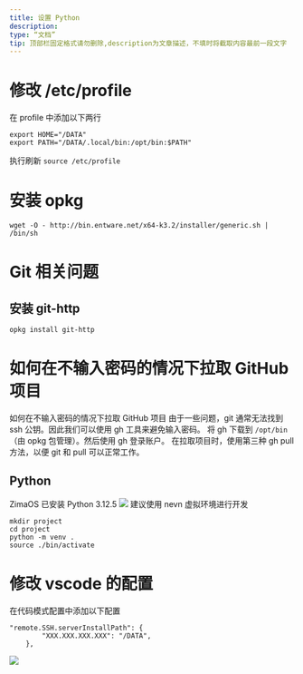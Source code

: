 ```yaml
---
title: 设置 Python
description:
type: “文档”
tip: 顶部栏固定格式请勿删除,description为文章描述，不填时将截取内容最前一段文字
---
```

# 修改 /etc/profile
在 profile 中添加以下两行
```language
export HOME="/DATA"
export PATH="/DATA/.local/bin:/opt/bin:$PATH"
```
执行刷新
`source /etc/profile`
# 安装 opkg
`wget -O - http://bin.entware.net/x64-k3.2/installer/generic.sh | /bin/sh`
# Git 相关问题
## 安装 git-http
`opkg install git-http`
# 如何在不输入密码的情况下拉取 GitHub 项目
如何在不输入密码的情况下拉取 GitHub 项目
由于一些问题，git 通常无法找到 ssh 公钥。因此我们可以使用 gh 工具来避免输入密码。
将 gh 下载到 `/opt/bin`（由 opkg 包管理）。然后使用 gh 登录账户。
在拉取项目时，使用第三种 gh pull 方法，以便 git 和 pull 可以正常工作。
## Python
ZimaOS 已安装 Python 3.12.5
![](https://manage.icewhale.io/api/static/docs/1727164432814_image.png)
建议使用 nevn 虚拟环境进行开发
```language
mkdir project
cd project
python -m venv .
source ./bin/activate
```
# 修改 vscode 的配置
在代码模式配置中添加以下配置
```language
"remote.SSH.serverInstallPath": {
        "XXX.XXX.XXX.XXX": "/DATA",
    },
```
![](https://manage.icewhale.io/api/static/docs/1727164529080_image.png)